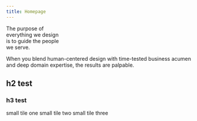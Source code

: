 ```yaml
---
title: Homepage
---
```


<title-block>
The purpose of<br>
everything we design<br>
<span>is to guide the people<br>
we serve.</span>
</title-block>

<background color="gray">

When you blend human-centered design with time-tested business acumen and deep domain expertise, the results are palpable.

## h2 test

### h3 test

small tile one
small tile two
small tile three

<!--  -->
</background>

